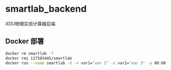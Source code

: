 # smartlab_backend

XDU物理实验计算器后端

## Docker 部署

```sh
docker rm smartlab -f
docker rmi 117503445/smartlab
docker run --name smartlab -d -e var1="var 1" -e var2="var 2" -p 80:80 --restart=always 117503445/smartlab:latest
```
